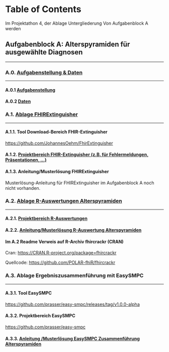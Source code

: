 # Table of Contents 
Im Projektathon 4, der Ablage Untergliederung Von Aufgabenblock A werden

## Aufgabenblock A: Alterspyramiden für ausgewählte Diagnosen
--- 

### A.0.            [Aufgabenstellung & Daten](../Aufgabenblock_A/a_0_aufgabenstellung_und_daten/) 
---

#### A.0.1           [Aufgabenstellung](../Aufgabenblock_A/a_0_aufgabenstellung_und_daten/)

#### A.0.2           [Daten](../Aufgabenblock_A/a_0_aufgabenstellung_und_daten/)


### A.1.            [Ablage FHIRExtinguisher](../Aufgabenblock_A/a_1_ablage_fhirextinguisher/)
 
--- 
#### A.1.1.          Tool Download-Bereich FHIR-Extinguisher
 

<https://github.com/JohannesOehm/FhirExtinguisher>

#### A.1.2.          [Projektbereich FHIR-Extinguisher (z.B. für Fehlermeldungen, Präsentationen, …)](../Aufgabenblock_A/a_1_ablage_fhirextinguisher/a_1_2_projektbereich/)


#### A.1.3.          Anleitung/Musterlösung FHIRExtinguisher

Musterlösung-Anleitung für FHIRExtinguisher im Aufgabenblock A noch nicht vorhanden.

### A.2.            [Ablage R-Auswertungen Alterspyramiden](../Aufgabenblock_A/a_2_ablage_zur_alterspyramiden/) 
--- 

#### A.2.1.          [Projektbereich R-Auswertungen](../Aufgabenblock_A/a_2_ablage_zur_alterspyramiden/a_2_1_projektbereich/)

#### A.2.2.          [Anleitung/Musterlösung R-Auswertung Alterspyramiden](../Aufgabenblock_A/a_2_ablage_zur_alterspyramiden/a_2_2_musterlösung_r_auswertung/)


#### Im A.2 Readme Verweis auf R-Archiv fhircrackr (CRAN)
Cran: <https://CRAN.R-project.org/package=fhircrackr>

Quellcode: <https://github.com/POLAR-fhiR/fhircrackr>
### A.3.             Ablage Ergebniszusammenführung mit EasySMPC 
--- 
#### A.3.1.          Tool EasySMPC 

<https://github.com/prasser/easy-smpc/releases/tag/v1.0.0-alpha>

#### A.3.2.          Projektbereich EasySMPC

<https://github.com/prasser/easy-smpc> 

#### A.3.3.          [Anleitung /Musterlösung EasySMPC Zusammenführung Alterspyramiden](../Aufgabenblock_A/a_3_ablage_zur_ergebniszusammenfuehrung_mit_easysmpc/a_3_3_musterloesung_easysmpc/)

